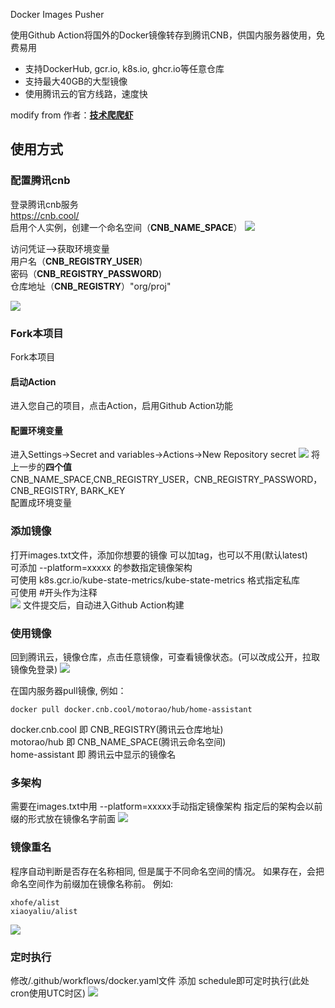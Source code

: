  Docker Images Pusher

使用Github Action将国外的Docker镜像转存到腾讯CNB，供国内服务器使用，免费易用<br>
- 支持DockerHub, gcr.io, k8s.io, ghcr.io等任意仓库<br>
- 支持最大40GB的大型镜像<br>
- 使用腾讯云的官方线路，速度快<br>


modify from 作者：**[技术爬爬虾](https://github.com/tech-shrimp/me)**<br>

## 使用方式


### 配置腾讯cnb
登录腾讯cnb服务<br>
https://cnb.cool/<br>
启用个人实例，创建一个命名空间（**CNB_NAME_SPACE**）
![](/doc/命名空间.png)

访问凭证–>获取环境变量<br>
用户名（**CNB_REGISTRY_USER**)<br>
密码（**CNB_REGISTRY_PASSWORD**)<br>
仓库地址（**CNB_REGISTRY**）"org/proj" <br>

![](/doc/用户名密码.png)


### Fork本项目
Fork本项目<br>
#### 启动Action
进入您自己的项目，点击Action，启用Github Action功能<br>
#### 配置环境变量
进入Settings->Secret and variables->Actions->New Repository secret
![](doc/配置环境变量.png)
将上一步的**四个值**<br>
CNB_NAME_SPACE,CNB_REGISTRY_USER，CNB_REGISTRY_PASSWORD，CNB_REGISTRY, BARK_KEY<br>
配置成环境变量

### 添加镜像
打开images.txt文件，添加你想要的镜像 
可以加tag，也可以不用(默认latest)<br>
可添加 --platform=xxxxx 的参数指定镜像架构<br>
可使用 k8s.gcr.io/kube-state-metrics/kube-state-metrics 格式指定私库<br>
可使用 #开头作为注释<br>
![](doc/images.png)
文件提交后，自动进入Github Action构建

### 使用镜像
回到腾讯云，镜像仓库，点击任意镜像，可查看镜像状态。(可以改成公开，拉取镜像免登录)
![](doc/开始使用.png)

在国内服务器pull镜像, 例如：<br>
```
docker pull docker.cnb.cool/motorao/hub/home-assistant
```
docker.cnb.cool 即 CNB_REGISTRY(腾讯云仓库地址)<br>
motorao/hub 即 CNB_NAME_SPACE(腾讯云命名空间)<br>
home-assistant 即 腾讯云中显示的镜像名<br>

### 多架构
需要在images.txt中用 --platform=xxxxx手动指定镜像架构
指定后的架构会以前缀的形式放在镜像名字前面
![](doc/多架构.png)

### 镜像重名
程序自动判断是否存在名称相同, 但是属于不同命名空间的情况。
如果存在，会把命名空间作为前缀加在镜像名称前。
例如:
```
xhofe/alist
xiaoyaliu/alist
```
![](doc/镜像重名.png)

### 定时执行
修改/.github/workflows/docker.yaml文件
添加 schedule即可定时执行(此处cron使用UTC时区)
![](doc/定时执行.png)

